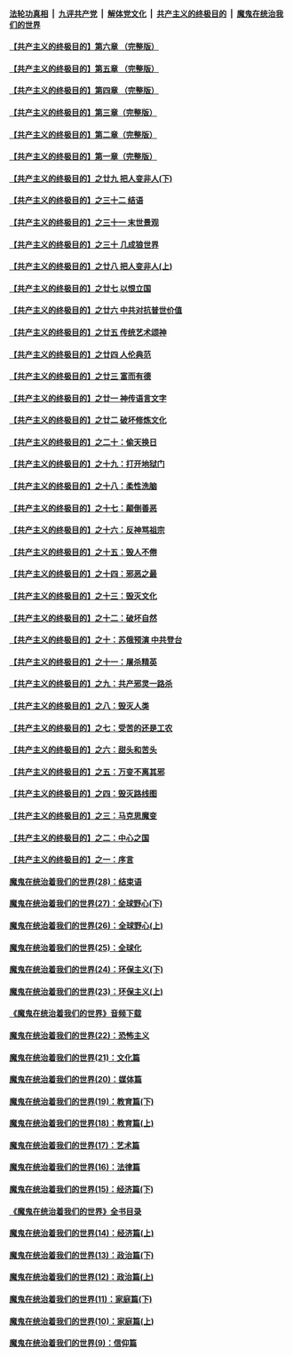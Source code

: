 

####  [法轮功真相](../../../../basic/blob/master/README.md?t=06270002) &nbsp;|&nbsp; [九评共产党](../../../../9ping.md/blob/master/README.md?t=06270002) &nbsp;|&nbsp; [解体党文化](../../../../jtdwh.md/blob/master/README.md?t=06270002)  &nbsp;|&nbsp; [共产主义的终极目的](../../../../gczydzjmd.md/blob/master/README.md?t=06270002) &nbsp;|&nbsp; [魔鬼在统治我们的世界](../../../../mgztzwmdsj.md/blob/master/README.md?t=06270002) 

#### [【共产主义的终极目的】第六章 （完整版）](../pages/nsc422/n11428913.md?t=06270002) 

#### [【共产主义的终极目的】第五章 （完整版）](../pages/nsc422/n11428912.md?t=06270002) 

#### [【共产主义的终极目的】第四章 （完整版）](../pages/nsc422/n11428907.md?t=06270002) 

#### [【共产主义的终极目的】第三章（完整版）](../pages/nsc422/n11428848.md?t=06270002) 

#### [【共产主义的终极目的】第二章（完整版）](../pages/nsc422/n11428831.md?t=06270002) 

#### [【共产主义的终极目的】第一章（完整版）](../pages/nsc422/n11417651.md?t=06270002) 

#### [【共产主义的终极目的】之廿九 把人变非人(下)](../pages/nsc422/n11344140.md?t=06270002) 

#### [【共产主义的终极目的】之三十二 结语](../pages/nsc422/n11360535.md?t=06270002) 

#### [【共产主义的终极目的】之三十一 末世景观](../pages/nsc422/n11351129.md?t=06270002) 

#### [【共产主义的终极目的】之三十 几成狼世界](../pages/nsc422/n11348280.md?t=06270002) 

#### [【共产主义的终极目的】之廿八 把人变非人(上)](../pages/nsc422/n11340492.md?t=06270002) 

#### [【共产主义的终极目的】之廿七 以恨立国](../pages/nsc422/n11336944.md?t=06270002) 

#### [【共产主义的终极目的】之廿六 中共对抗普世价值](../pages/nsc422/n11324785.md?t=06270002) 

#### [【共产主义的终极目的】之廿五 传统艺术颂神](../pages/nsc422/n11296396.md?t=06270002) 

#### [【共产主义的终极目的】之廿四 人伦典范](../pages/nsc422/n11296397.md?t=06270002) 

#### [【共产主义的终极目的】之廿三 富而有德](../pages/nsc422/n11283598.md?t=06270002) 

#### [【共产主义的终极目的】之廿一 神传语言文字](../pages/nsc422/n11263265.md?t=06270002) 

#### [【共产主义的终极目的】之廿二 破坏修炼文化](../pages/nsc422/n11245728.md?t=06270002) 

#### [【共产主义的终极目的】之二十：偷天换日](../pages/nsc422/n11238846.md?t=06270002) 

#### [【共产主义的终极目的】之十九：打开地狱门](../pages/nsc422/n11206376.md?t=06270002) 

#### [【共产主义的终极目的】之十八：柔性洗脑](../pages/nsc422/n11199994.md?t=06270002) 

#### [【共产主义的终极目的】之十七：颠倒善恶](../pages/nsc422/n11179782.md?t=06270002) 

#### [【共产主义的终极目的】之十六：反神骂祖宗](../pages/nsc422/n11166798.md?t=06270002) 

#### [【共产主义的终极目的】之十五：毁人不倦](../pages/nsc422/n11166792.md?t=06270002) 

#### [【共产主义的终极目的】之十四：邪恶之最](../pages/nsc422/n11150249.md?t=06270002) 

#### [【共产主义的终极目的】之十三：毁灭文化](../pages/nsc422/n11135227.md?t=06270002) 

#### [【共产主义的终极目的】之十二：破坏自然](../pages/nsc422/n11135214.md?t=06270002) 

#### [【共产主义的终极目的】之十：苏俄预演 中共登台](../pages/nsc422/n11118424.md?t=06270002) 

#### [【共产主义的终极目的】之十一：屠杀精英](../pages/nsc422/n11118442.md?t=06270002) 

#### [【共产主义的终极目的】之九：共产邪灵一路杀](../pages/nsc422/n11114139.md?t=06270002) 

#### [【共产主义的终极目的】之八：毁灭人类](../pages/nsc422/n11108503.md?t=06270002) 

#### [【共产主义的终极目的】之七：受苦的还是工农](../pages/nsc422/n11101809.md?t=06270002) 

#### [【共产主义的终极目的】之六：甜头和苦头](../pages/nsc422/n11096971.md?t=06270002) 

#### [【共产主义的终极目的】之五：万变不离其邪](../pages/nsc422/n11091285.md?t=06270002) 

#### [【共产主义的终极目的】之四：毁灭路线图](../pages/nsc422/n11086284.md?t=06270002) 

#### [【共产主义的终极目的】之三：马克思魔变](../pages/nsc422/n11061941.md?t=06270002) 

#### [【共产主义的终极目的】之二：中心之国](../pages/nsc422/n11047728.md?t=06270002) 

#### [【共产主义的终极目的】之一：序言](../pages/nsc422/n11086077.md?t=06270002) 

#### [魔鬼在统治着我们的世界(28)：结束语](../pages/nsc422/n10936246.md?t=06270002) 

#### [魔鬼在统治着我们的世界(27)：全球野心(下)](../pages/nsc422/n10928319.md?t=06270002) 

#### [魔鬼在统治着我们的世界(26)：全球野心(上)](../pages/nsc422/n10900318.md?t=06270002) 

#### [魔鬼在统治着我们的世界(25)：全球化](../pages/nsc422/n10788205.md?t=06270002) 

#### [魔鬼在统治着我们的世界(24)：环保主义(下)](../pages/nsc422/n10695307.md?t=06270002) 

#### [魔鬼在统治着我们的世界(23)：环保主义(上)](../pages/nsc422/n10688613.md?t=06270002) 

#### [《魔鬼在统治着我们的世界》音频下载](../pages/nsc422/n10635553.md?t=06270002) 

#### [魔鬼在统治着我们的世界(22)：恐怖主义](../pages/nsc422/n10614727.md?t=06270002) 

#### [魔鬼在统治着我们的世界(21)：文化篇](../pages/nsc422/n10597706.md?t=06270002) 

#### [魔鬼在统治着我们的世界(20)：媒体篇](../pages/nsc422/n10586579.md?t=06270002) 

#### [魔鬼在统治着我们的世界(19)：教育篇(下)](../pages/nsc422/n10564808.md?t=06270002) 

#### [魔鬼在统治着我们的世界(18)：教育篇(上)](../pages/nsc422/n10526970.md?t=06270002) 

#### [魔鬼在统治着我们的世界(17)：艺术篇](../pages/nsc422/n10499093.md?t=06270002) 

#### [魔鬼在统治着我们的世界(16)：法律篇](../pages/nsc422/n10485969.md?t=06270002) 

#### [魔鬼在统治着我们的世界(15)：经济篇(下)](../pages/nsc422/n10469975.md?t=06270002) 

#### [《魔鬼在统治着我们的世界》全书目录](../pages/nsc422/n10464261.md?t=06270002) 

#### [魔鬼在统治着我们的世界(14)：经济篇(上)](../pages/nsc422/n10457370.md?t=06270002) 

#### [魔鬼在统治着我们的世界(13)：政治篇(下)](../pages/nsc422/n10448270.md?t=06270002) 

#### [魔鬼在统治着我们的世界(12)：政治篇(上)](../pages/nsc422/n10444576.md?t=06270002) 

#### [魔鬼在统治着我们的世界(11)：家庭篇(下)](../pages/nsc422/n10440961.md?t=06270002) 

#### [魔鬼在统治着我们的世界(10)：家庭篇(上)](../pages/nsc422/n10435448.md?t=06270002) 

#### [魔鬼在统治着我们的世界(9)：信仰篇](../pages/nsc422/n10432159.md?t=06270002) 

